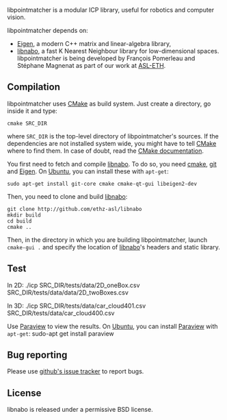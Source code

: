 libpointmatcher is a modular ICP library, useful for robotics and computer vision.

libpointmatcher depends on:
 * [Eigen], a modern C++ matrix and linear-algebra library,
 * [libnabo], a fast K Nearest Neighbour library for low-dimensional spaces.
libpointmatcher is being developed by François Pomerleau and Stéphane Magnenat as part of our work at [ASL-ETH](http://www.asl.ethz.ch).


Compilation
-----------

libpointmatcher uses [CMake] as build system.
Just create a directory, go inside it and type:

	cmake SRC_DIR
    
where `SRC_DIR` is the top-level directory of libpointmatcher's sources.
If the dependencies are not installed system wide, you might have to tell [CMake] where to find them.
In case of doubt, read the [CMake documentation].

You first need to fetch and compile [libnabo].
To do so, you need [cmake], [git] and [Eigen].
On [Ubuntu], you can install these with `apt-get`:

	sudo apt-get install git-core cmake cmake-qt-gui libeigen2-dev

Then, you need to clone and build [libnabo]:

	git clone http://github.com/ethz-asl/libnabo
	mkdir build
	cd build
	cmake ..

Then, in the directory in which you are building libpointmatcher, launch `cmake-gui .` and specify the location of [libnabo]'s headers and static library.


Test
----

In 2D:
	./icp SRC_DIR/tests/data/2D_oneBox.csv SRC_DIR/tests/data/data/2D_twoBoxes.csv

In 3D:
	./icp SRC_DIR/tests/data/car_cloud401.csv SRC_DIR/tests/data/car_cloud400.csv

Use [Paraview] to view the results.
On [Ubuntu], you can install [Paraview] with `apt-get`:
	sudo-apt get install paraview


Bug reporting
-------------

Please use [github's issue tracker](http://github.com/ethz-asl/libpointmatcher/issues) to report bugs.


License
-------

libnabo is released under a permissive BSD license.

[Ubuntu]: http://www.ubuntu.com
[CMake]: http://www.cmake.org
[CMake documentation]: http://www.cmake.org/cmake/help/cmake2.6docs.html
[git]: http://git-scm.com
[Eigen]: http://eigen.tuxfamily.org
[libnabo]: http://github.com/ethz-asl/libnabo
[Paraview]: http://www.paraview.org/